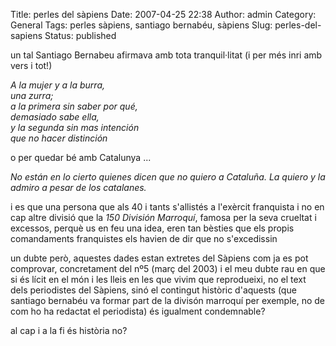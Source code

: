 Title: perles del sàpiens
Date: 2007-04-25 22:38
Author: admin
Category: General
Tags: perles sàpiens, santiago bernabéu, sàpiens
Slug: perles-del-sapiens
Status: published

un tal Santiago Bernabeu afirmava amb tota tranquil·litat (i per més inri amb vers i tot!)

*A la mujer y a la burra,  
una zurra;  
a la primera sin saber por qué,  
demasiado sabe ella,  
y la segunda sin mas intención  
que no hacer distinción*

o per quedar bé amb Catalunya ...

*No están en lo cierto quienes dicen que no quiero a Cataluña. La quiero y la admiro a pesar de los catalanes.*

i es que una persona que als 40 i tants s'allistés a l'exèrcit franquista i no en cap altre divisió que la *150 División Marroquí*, famosa per la seva crueltat i excessos, perquè us en feu una idea, eren tan bèsties que els propis comandaments franquistes els havien de dir que no s'excedissin

un dubte però, aquestes dades estan extretes del Sàpiens com ja es pot comprovar, concretament del nº5 (març del 2003) i el meu dubte rau en que si és lícit en el món i les lleis en les que vivim que reprodueixi, no el text dels periodistes del Sàpiens, sinó el contingut històric d'aquests (que santiago bernabéu va formar part de la divisón marroquí per exemple, no de com ho ha redactat el periodista) és igualment condemnable?

al cap i a la fi és història no?
